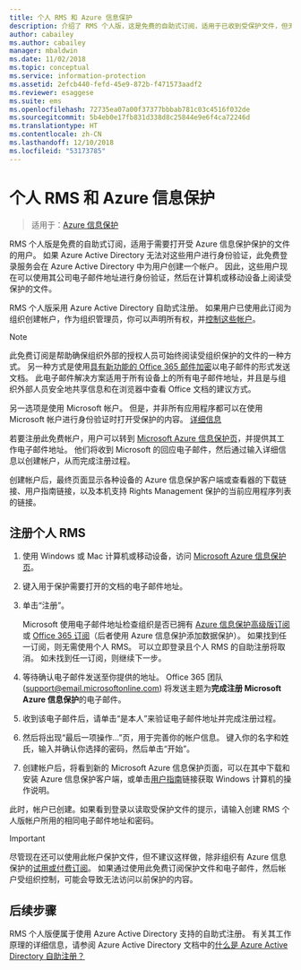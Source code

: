 ```yaml
---
title: 个人 RMS 和 Azure 信息保护
description: 介绍了 RMS 个人版，这是免费的自助式订阅，适用于已收到受保护文件，但无法进行身份验证的用户，因为 IT 部门没有在 Azure 中为他们托管帐户。
author: cabailey
ms.author: cabailey
manager: mbaldwin
ms.date: 11/02/2018
ms.topic: conceptual
ms.service: information-protection
ms.assetid: 2efcb440-fefd-45e9-872b-f471573aadf2
ms.reviewer: esaggese
ms.suite: ems
ms.openlocfilehash: 72735ea07a00f37377bbbab781c03c4516f032de
ms.sourcegitcommit: 5b4eb0e17fb831d338d8c25844e9e6f4ca72246d
ms.translationtype: HT
ms.contentlocale: zh-CN
ms.lasthandoff: 12/10/2018
ms.locfileid: "53173785"
---
```

# <a name="rms-for-individuals-and-azure-information-protection"></a>个人 RMS 和 Azure 信息保护

>适用于：[Azure 信息保护](https://azure.microsoft.com/pricing/details/information-protection)

RMS 个人版是免费的自助式订阅，适用于需要打开受 Azure 信息保护保护的文件的用户。 如果 Azure Active Directory 无法对这些用户进行身份验证，此免费登录服务会在 Azure Active Directory 中为用户创建一个帐户。 因此，这些用户现在可以使用其公司电子邮件地址进行身份验证，然后在计算机或移动设备上阅读受保护的文件。

RMS 个人版采用 Azure Active Directory 自助式注册。 如果用户已使用此订阅为组织创建帐户，作为组织管理员，你可以声明所有权，并[控制这些帐户](/azure/active-directory/users-groups-roles/domains-admin-takeover#external-admin-takeover)。 


> [!NOTE]
> 此免费订阅是帮助确保组织外部的授权人员可始终阅读受组织保护的文件的一种方式。 另一种方式是使用[具有新功能的 Office 365 邮件加密](https://support.office.com/article/7ff0c040-b25c-4378-9904-b1b50210d00e)以电子邮件的形式发送文档。 此电子邮件解决方案适用于所有设备上的所有电子邮件地址，并且是与组织外部人员安全地共享信息和在浏览器中查看 Office 文档的建议方式。
> 
> 另一选项是使用 Microsoft 帐户。 但是，并非所有应用程序都可以在使用 Microsoft 帐户进行身份验证时打开受保护的内容。 [详细信息](secure-collaboration-documents.md#supported-scenarios-for-opening-protected-documents) 

若要注册此免费帐户，用户可以转到 [Microsoft Azure 信息保护页](https://aka.ms/rms-signup)，并提供其工作电子邮件地址。 他们将收到 Microsoft 的回应电子邮件，然后通过输入详细信息以创建帐户，从而完成注册过程。 

创建帐户后，最终页面显示各种设备的 Azure 信息保护客户端或查看器的下载链接、用户指南链接，以及本机支持 Rights Management 保护的当前应用程序列表的链接。 

## <a name="to-sign-up-for-rms-for-individuals"></a>注册个人 RMS

1. 使用 Windows 或 Mac 计算机或移动设备，访问 [Microsoft Azure 信息保护页](https://aka.ms/rms-signup)。

2. 键入用于保护需要打开的文档的电子邮件地址。

3. 单击“注册”。

    Microsoft 使用电子邮件地址检查组织是否已拥有 [Azure 信息保护高级版订阅](https://www.microsoft.com/cloud-platform/azure-information-protection-pricing)或 [Office 365 订阅](https://download.microsoft.com/download/E/C/F/ECF42E71-4EC0-48FF-AA00-577AC14D5B5C/Azure_Information_Protection_licensing_datasheet_EN-US.pdf)（后者使用 Azure 信息保护添加数据保护）。 如果找到任一订阅，则无需使用个人 RMS。 可以立即登录且个人 RMS 的自助注册将取消。 如未找到任一订阅，则继续下一步。

4. 等待确认电子邮件发送至你提供的地址。 Office 365 团队 (support@email.microsoftonline.com) 将发送主题为**完成注册 Microsoft Azure 信息保护**的电子邮件。

5. 收到该电子邮件后，请单击“是本人”来验证电子邮件地址并完成注册过程。

6. 然后将出现“最后一项操作...”页，用于完善你的帐户信息。 键入你的名字和姓氏，输入并确认你选择的密码，然后单击“开始”。

7. 创建帐户后，将看到新的 Microsoft Azure 信息保护页面，可以在其中下载和安装 Azure 信息保护客户端，或单击[用户指南](./rms-client/client-user-guide.md)链接获取 Windows 计算机的操作说明。

此时，帐户已创建。如果看到登录以读取受保护文件的提示，请输入创建 RMS 个人版帐户所用的相同电子邮件地址和密码。

> [!IMPORTANT]
> 尽管现在还可以使用此帐户保护文件，但不建议这样做，除非组织有 Azure 信息保护的[试用或付费订阅](https://azure.microsoft.com/pricing/details/information-protection/)。 如果通过使用此免费订阅保护文件和电子邮件，然后帐户受组织控制，可能会导致无法访问以前保护的内容。


## <a name="next-steps"></a>后续步骤
RMS 个人版便属于使用 Azure Active Directory 支持的自助式注册。 有关其工作原理的详细信息，请参阅 Azure Active Directory 文档中的[什么是 Azure Active Directory 自助注册？](/azure/active-directory/users-groups-roles/directory-self-service-signup)

